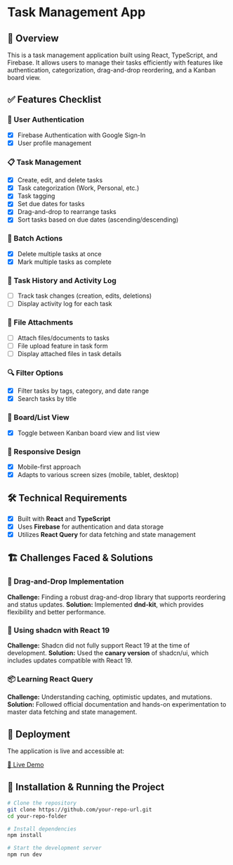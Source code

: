 # Task Management App

## 🚀 Overview
This is a task management application built using React, TypeScript, and Firebase. It allows users to manage their tasks efficiently with features like authentication, categorization, drag-and-drop reordering, and a Kanban board view.

## ✅ Features Checklist

### 🔐 User Authentication
- [x] Firebase Authentication with Google Sign-In
- [x] User profile management

### 📋 Task Management
- [x] Create, edit, and delete tasks
- [x] Task categorization (Work, Personal, etc.)
- [x] Task tagging
- [x] Set due dates for tasks
- [x] Drag-and-drop to rearrange tasks
- [x] Sort tasks based on due dates (ascending/descending)

### 📌 Batch Actions
- [x] Delete multiple tasks at once
- [x] Mark multiple tasks as complete

### 📝 Task History and Activity Log
- [ ] Track task changes (creation, edits, deletions)
- [ ] Display activity log for each task

### 📎 File Attachments
- [ ] Attach files/documents to tasks
- [ ] File upload feature in task form
- [ ] Display attached files in task details

### 🔍 Filter Options
- [x] Filter tasks by tags, category, and date range
- [x] Search tasks by title

### 📌 Board/List View
- [x] Toggle between Kanban board view and list view

### 📱 Responsive Design
- [x] Mobile-first approach
- [x] Adapts to various screen sizes (mobile, tablet, desktop)

## 🛠️ Technical Requirements
- [x] Built with **React** and **TypeScript**
- [x] Uses **Firebase** for authentication and data storage
- [x] Utilizes **React Query** for data fetching and state management

## 🏗️ Challenges Faced & Solutions

### 🔄 Drag-and-Drop Implementation
**Challenge:** Finding a robust drag-and-drop library that supports reordering and status updates.
**Solution:** Implemented **dnd-kit**, which provides flexibility and better performance.

### 🎨 Using shadcn with React 19
**Challenge:** Shadcn did not fully support React 19 at the time of development.
**Solution:** Used the **canary version** of shadcn/ui, which includes updates compatible with React 19.

### 📦 Learning React Query
**Challenge:** Understanding caching, optimistic updates, and mutations.
**Solution:** Followed official documentation and hands-on experimentation to master data fetching and state management.

## 🚀 Deployment
The application is live and accessible at:

[🔗 Live Demo](https://taskbuddy-orcin.vercel.app/signin)

## 📜 Installation & Running the Project

```bash
# Clone the repository
git clone https://github.com/your-repo-url.git
cd your-repo-folder

# Install dependencies
npm install

# Start the development server
npm run dev
```
